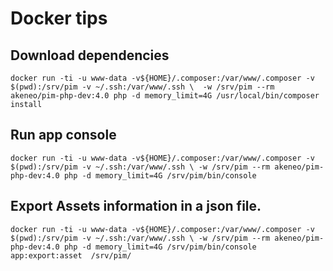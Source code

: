 # Docker tips

## Download dependencies
`docker run -ti -u www-data -v${HOME}/.composer:/var/www/.composer -v $(pwd):/srv/pim -v ~/.ssh:/var/www/.ssh \ 
-w /srv/pim --rm akeneo/pim-php-dev:4.0 php -d memory_limit=4G /usr/local/bin/composer install`

## Run app console
`docker run -ti -u www-data -v${HOME}/.composer:/var/www/.composer -v $(pwd):/srv/pim -v ~/.ssh:/var/www/.ssh \
-w /srv/pim --rm akeneo/pim-php-dev:4.0 php -d memory_limit=4G /srv/pim/bin/console`


## Export Assets information in a json file. 

`docker run -ti -u www-data -v${HOME}/.composer:/var/www/.composer -v $(pwd):/srv/pim -v ~/.ssh:/var/www/.ssh \
-w /srv/pim --rm akeneo/pim-php-dev:4.0 php -d memory_limit=4G /srv/pim/bin/console app:export:asset  /srv/pim/`